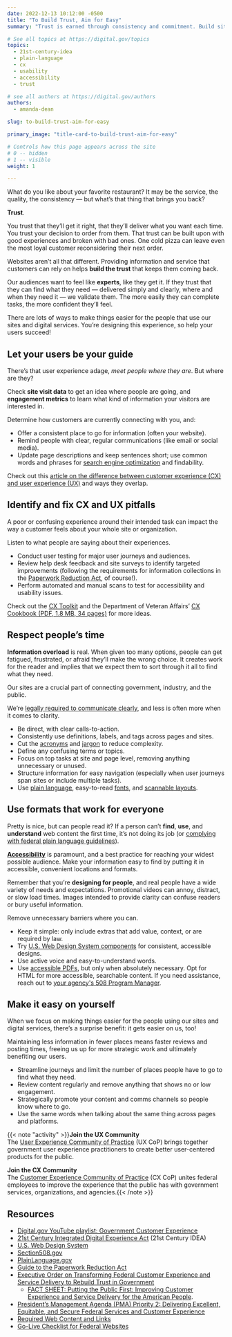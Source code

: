 ```yaml
---
date: 2022-12-13 10:12:00 -0500
title: "To Build Trust, Aim for Easy"
summary: "Trust is earned through consistency and commitment. Build sites that build trust by considering user needs, respecting people’s time, and avoiding customer experience pitfalls."

# See all topics at https://digital.gov/topics
topics:
  - 21st-century-idea
  - plain-language
  - cx
  - usability
  - accessibility
  - trust

# see all authors at https://digital.gov/authors
authors:
  - amanda-dean

slug: to-build-trust-aim-for-easy

primary_image: "title-card-to-build-trust-aim-for-easy"

# Controls how this page appears across the site
# 0 -- hidden
# 1 -- visible
weight: 1

---
```


What do you like about your favorite restaurant? It may be the service, the quality, the consistency — but what’s that thing that brings you back?

**Trust**.

You trust that they’ll get it right, that they’ll deliver what you want each time. You trust your decision to order from them. That trust can be built upon with good experiences and broken with bad ones. One cold pizza can leave even the most loyal customer reconsidering their next order.

Websites aren’t all that different. Providing information and service that customers can rely on helps **build the trust** that keeps them coming back.

Our audiences want to feel like **experts**, like they get it. If they trust that they can find what they need — delivered simply and clearly, where and when they need it — we validate them. The more easily they can complete tasks, the more confident they’ll feel.

There are lots of ways to make things easier for the people that use our sites and digital services. You’re designing this experience, so help your users succeed!

## Let your users be your guide

There’s that user experience adage, *meet people where they are*. But where are they?

Check **site visit data** to get an idea where people are going, and **engagement metrics** to learn what kind of information your visitors are interested in.

Determine how customers are currently connecting with you, and:

* Offer a consistent place to go for information (often your website).
* Remind people with clear, regular communications (like email or social media).
* Update page descriptions and keep sentences short; use common words and phrases for [search engine optimization](https://search.gov/indexing/how-search-engines-index-content-better-discoverability.html) and findability.

Check out this [article on the difference between customer experience (CX) and user experience (UX)](https://digital.gov/2014/07/07/user-experience-ux-vs-customer-experience-cx-whats-the-dif/) and ways they overlap.

## Identify and fix CX and UX pitfalls

A poor or confusing experience around their intended task can impact the way a customer feels about your whole site or organization.

Listen to what people are saying about their experiences.

* Conduct user testing for major user journeys and audiences.
* Review help desk feedback and site surveys to identify targeted improvements (following the requirements for information collections in the [Paperwork Reduction Act](https://pra.digital.gov/about/), of course!).
* Perform automated and manual scans to test for accessibility and usability issues.

Check out the [CX Toolkit](https://digital.gov/resources/customer-experience-toolkit/?dg) and the Department of Veteran Affairs’ [CX Cookbook (PDF, 1.8 MB, 34 pages)](https://www.va.gov/ve/docs/cx/customer-experience-cookbook.pdf) for more ideas.

## Respect people’s time

**Information overload** is real. When given too many options, people can get fatigued, frustrated, or afraid they’ll make the wrong choice. It creates work for the reader and implies that we expect them to sort through it all to find what they need.

Our sites are a crucial part of connecting government, industry, and the public.

We’re [legally required to communicate clearly](https://www.plainlanguage.gov/law/), and less is often more when it comes to clarity.

* Be direct, with clear calls-to-action.
* Consistently use definitions, labels, and tags across pages and sites.
* Cut the [acronyms](https://www.plainlanguage.gov/resources/articles/keep-it-jargon-free/) and [jargon](https://www.plainlanguage.gov/search/?q=jargon) to reduce complexity.
* Define any confusing terms or topics.
* Focus on top tasks at site and page level, removing anything unnecessary or unused.
* Structure information for easy navigation (especially when user journeys span sites or include multiple tasks).
* Use [plain language](https://www.plainlanguage.gov/guidelines/), easy-to-read [fonts](https://designsystem.digital.gov/components/typography/), and [scannable layouts](https://www.plainlanguage.gov/guidelines/design/).

## Use formats that work for everyone

Pretty is nice, but can people read it? If a person can’t **find**, **use**, and **understand** web content the first time, it’s not doing its job (or [complying with federal plain language guidelines](https://www.plainlanguage.gov/guidelines/)).

**[Accessibility](https://digital.gov/resources/introduction-accessibility/)** is paramount, and a best practice for reaching your widest possible audience. Make your information easy to find by putting it in accessible, convenient locations and formats.

Remember that you’re **designing for people**, and real people have a wide variety of needs and expectations. Promotional videos can annoy, distract, or slow load times. Images intended to provide clarity can confuse readers or bury useful information.

Remove unnecessary barriers where you can.

* Keep it simple: only include extras that add value, context, or are required by law.
* Try [U.S. Web Design System components](https://designsystem.digital.gov/components/overview/) for consistent, accessible designs.
* Use active voice and easy-to-understand words.
* Use [accessible PDFs](https://www.section508.gov/create/pdfs/authoring-guides/), but only when absolutely necessary. Opt for HTML for more accessible, searchable content. If you need assistance, reach out to [your agency's 508 Program Manager](https://www.section508.gov/tools/coordinator-listing/).

## Make it easy on yourself

When we focus on making things easier for the people using our sites and digital services, there’s a surprise benefit: it gets easier on us, too!

Maintaining less information in fewer places means faster reviews and posting times, freeing us up for more strategic work and ultimately benefiting our users.

* Streamline journeys and limit the number of places people have to go to find what they need.
* Review content regularly and remove anything that shows no or low engagement.
* Strategically promote your content and comms channels so people know where to go.
* Use the same words when talking about the same thing across pages and platforms.

{{< note "activity" >}}**Join the UX Community**<br />
The [User Experience Community of Practice](https://digital.gov/communities/user-experience/) (UX CoP) brings together government user experience practitioners to create better user-centered products for the public.

**Join the CX Community**<br />
The [Customer Experience Community of Practice](https://coe.gsa.gov/communities/cx.html) (CX CoP) unites federal employees to improve the experience that the public has with government services, organizations, and agencies.{{< /note >}}

## Resources

* [Digital.gov YouTube playlist: Government Customer Experience](https://www.youtube.com/watch?v=U0Rk0euqKWw&list=PLd9b-GuOJ3nH7xSSjL1XBXPfVqw68BNbW)
* [21st Century Integrated Digital Experience Act](https://digital.gov/resources/21st-century-integrated-digital-experience-act/) (21st Century IDEA)
* [U.S. Web Design System](https://designsystem.digital.gov/)
* [Section508.gov](https://www.section508.gov)
* [PlainLanguage.gov](https://www.plainlanguage.gov)
* [Guide to the Paperwork Reduction Act](https://pra.digital.gov)
* [Executive Order on Transforming Federal Customer Experience and Service Delivery to Rebuild Trust in Government](https://www.whitehouse.gov/briefing-room/presidential-actions/2021/12/13/executive-order-on-transforming-federal-customer-experience-and-service-delivery-to-rebuild-trust-in-government/)
   * [FACT SHEET: Putting the Public First: Improving Customer Experience and Service Delivery for the American People](https://www.whitehouse.gov/briefing-room/statements-releases/2021/12/13/fact-sheet-putting-the-public-first-improving-customer-experience-and-service-delivery-for-the-american-people/).
* [President’s Management Agenda (PMA) Priority 2: Delivering Excellent, Equitable, and Secure Federal Services and Customer Experience](https://www.performance.gov/pma/cx/)
* [Required Web Content and Links](https://digital.gov/resources/required-web-content-and-links/)
* [Go-Live Checklist for Federal Websites](https://digital.gov/2022/01/13/go-live-checklist-for-federal-websites/)

